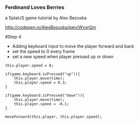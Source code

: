 ### Ferdinand Loves Berries
a SplatJS game tutorial by Alex Bezuska

http://codepen.io/AlexBezuska/pen/WvxrQm

#Step 4
- Adding keyboard input to move the player forward and back
- set the speed to 0 every frame
- set a new speed when player pressed up or down

```
this.player.speed = 0;

if(game.keyboard.isPressed("up")){
	this.player.move(time);
	this.player.speed = 0.3;
}

if(game.keyboard.isPressed("down")){
	this.player.move(time);
	this.player.speed = -0.1;
}
	
moveForward(this.player, this.player.speed);
```
